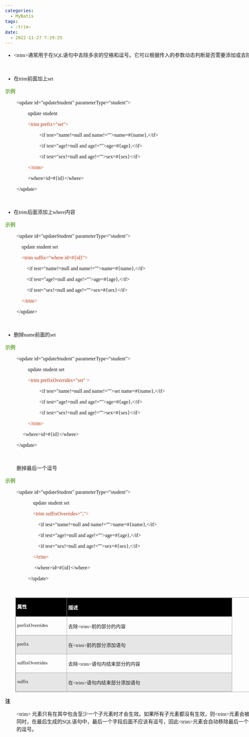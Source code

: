 ```yaml
---
categories:
  - MyBatis
tags:
  - ‹trim›
date:
  - 2022-11-27 7:29:25
---
```


<body lang=zh-CN style='font-family:"Microsoft YaHei UI";font-size:12.0pt'>
<!--StartFragment-->

<div style='direction:ltr;border-width:100%'>

<div style='direction:ltr;margin-top:0in;margin-left:0in;width:8.6694in'>

<div style='direction:ltr;margin-top:0in;margin-left:0in;width:8.6694in'>

<ul type=disc style='direction:ltr;unicode-bidi:embed;margin-top:0in;
 margin-bottom:0in'>
 <li style='margin-top:0;margin-bottom:0;vertical-align:middle'><span
     style='font-family:"Comic Sans MS";font-size:12.0pt'>&lt;trim&gt;</span><span
     style='font-family:"Microsoft YaHei";font-size:12.0pt'>通常用于在</span><span
     style='font-family:"Comic Sans MS";font-size:12.0pt'>SQL</span><span
     style='font-family:"Microsoft YaHei";font-size:12.0pt'>语句中去除多余的空格和逗号。它可以根据传入的参数动态判断是否需要添加或去除内容。</span></li>
</ul>

<p style='font-family:"Comic Sans MS";font-size:12.0pt'>&nbsp;</p>

<ul type=disc style='direction:ltr;unicode-bidi:embed;margin-top:0in;
 margin-bottom:0in'>
 <li style='margin-top:0;margin-bottom:0;vertical-align:middle'><span
     style='font-family:"Microsoft YaHei UI";font-size:12.0pt'>在</span><span
     style='font-family:"Comic Sans MS";font-size:12.0pt'>trim</span><span
     style='font-family:"Microsoft YaHei UI";font-size:12.0pt'>前面加上</span><span
     style='font-family:"Comic Sans MS";font-size:12.0pt'>set</span></li>
</ul>

<p style='font-family:"Microsoft YaHei";font-size:12.0pt;color:#6DA845'><span
style='font-weight:bold'>示例</span></p>

<p style='margin-left:.375in;font-family:"Comic Sans MS";font-size:
12.0pt'>&lt;update id=&quot;updateStudent&quot;
parameterType=&quot;student&quot;&gt;</p>

<p style='margin-left:.75in;font-family:"Comic Sans MS";font-size:
12.0pt'>update student </p>

<p style='margin-left:.75in;font-family:"Comic Sans MS";font-size:
12.0pt'><span style='color:#B43512'>&lt;trim prefix=&quot;set&quot;&gt;</span><span
style='mso-spacerun:yes'>        </span></p>

<p style='margin-left:1.125in;font-family:"Comic Sans MS";
font-size:12.0pt'>&lt;if test=&quot;name!=null and
name!=''&quot;&gt;name=#{name},&lt;/if&gt;<span
style='mso-spacerun:yes'>        </span></p>

<p style='margin-left:1.125in;font-family:"Comic Sans MS";
font-size:12.0pt'>&lt;if test=&quot;age!=null and
age!=''&quot;&gt;age=#{age},&lt;/if&gt;</p>

<p style='margin-left:1.125in;font-family:"Comic Sans MS";
font-size:12.0pt'>&lt;if test=&quot;sex!=null and
age!=''&quot;&gt;sex=#{sex}&lt;/if&gt;</p>

<p style='margin-left:.75in;font-family:"Comic Sans MS";font-size:
12.0pt;color:#B43512'>&lt;/trim&gt;</p>

<p style='margin-left:.75in;font-family:"Comic Sans MS";font-size:
12.0pt'>&lt;where&gt;id=#{id}&lt;/where&gt;</p>

<p style='margin-left:.375in;font-family:"Comic Sans MS";font-size:
12.0pt'>&lt;/update&gt;</p>

<p style='margin-left:.375in;font-family:"Comic Sans MS";font-size:
12.0pt'>&nbsp;</p>

<ul type=disc style='direction:ltr;unicode-bidi:embed;margin-top:0in;
 margin-bottom:0in'>
 <li style='margin-top:0;margin-bottom:0;vertical-align:middle'><span
     style='font-family:"Microsoft YaHei UI";font-size:12.0pt'>在</span><span
     style='font-family:"Comic Sans MS";font-size:12.0pt'>trim</span><span
     style='font-family:"Microsoft YaHei UI";font-size:12.0pt'>后面添加上</span><span
     style='font-family:"Comic Sans MS";font-size:12.0pt'>where</span><span
     style='font-family:"Microsoft YaHei UI";font-size:12.0pt'>内容</span></li>
</ul>

<p style='font-family:"Microsoft YaHei";font-size:12.0pt;color:#6DA845'><span
style='font-weight:bold'>示例</span></p>

<p style='margin-left:.375in;font-family:"Comic Sans MS";font-size:
12.0pt'>&lt;update id=&quot;updateStudent&quot;
parameterType=&quot;student&quot;&gt;</p>

<p style='margin-left:.375in;font-family:"Comic Sans MS";font-size:
12.0pt'><span style='mso-spacerun:yes'>    </span>update student set</p>

<p style='margin-left:.375in;font-family:"Comic Sans MS";font-size:
12.0pt;color:#B43512'><span style='mso-spacerun:yes'>    </span>&lt;trim
suffix=&quot;where id=#{id}&quot;&gt;</p>

<p style='margin-left:.375in;font-family:"Comic Sans MS";font-size:
12.0pt'><span style='mso-spacerun:yes'>        </span>&lt;if
test=&quot;name!=null and name!=''&quot;&gt;name=#{name},&lt;/if&gt;</p>

<p style='margin-left:.375in;font-family:"Comic Sans MS";font-size:
12.0pt'><span style='mso-spacerun:yes'>        </span>&lt;if
test=&quot;age!=null and age!=''&quot;&gt;age=#{age},&lt;/if&gt;</p>

<p style='margin-left:.375in;font-family:"Comic Sans MS";font-size:
12.0pt'><span style='mso-spacerun:yes'>        </span>&lt;if
test=&quot;sex!=null and age!=''&quot;&gt;sex=#{sex}&lt;/if&gt;</p>

<p style='margin-left:.375in;font-family:"Comic Sans MS";font-size:
12.0pt;color:#B43512'><span style='mso-spacerun:yes'>    </span>&lt;/trim&gt;</p>

<p style='margin-left:.375in;font-family:"Comic Sans MS";font-size:
12.0pt'>&lt;/update&gt;</p>

<p style='margin-left:.75in;font-family:"Comic Sans MS";font-size:
12.0pt'>&nbsp;</p>

<ul type=disc style='direction:ltr;unicode-bidi:embed;margin-top:0in;
 margin-bottom:0in'>
 <li style='margin-top:0;margin-bottom:0;vertical-align:middle'><span
     style='font-family:"Microsoft YaHei UI";font-size:12.0pt'>删掉</span><span
     style='font-family:"Comic Sans MS";font-size:12.0pt'>name</span><span
     style='font-family:"Microsoft YaHei UI";font-size:12.0pt'>前面的</span><span
     style='font-family:"Comic Sans MS";font-size:12.0pt'>set</span></li>
</ul>

<p style='font-family:"Microsoft YaHei";font-size:12.0pt;color:#6DA845'><span
style='font-weight:bold'>示例</span></p>

<p style='margin-left:.375in;font-family:"Comic Sans MS";font-size:
12.0pt'>&lt;update id=&quot;updateStudent&quot;
parameterType=&quot;student&quot;&gt;</p>

<p style='margin-left:.75in;font-family:"Comic Sans MS";font-size:
12.0pt'>update student set</p>

<p style='margin-left:.75in;font-family:"Comic Sans MS";font-size:
12.0pt;color:#B43512'>&lt;trim prefixOverrides=&quot;set&quot; &gt;</p>

<p style='margin-left:1.125in;font-family:"Comic Sans MS";
font-size:12.0pt'>&lt;if test=&quot;name!=null and name!=''&quot;&gt;set
name=#{name},&lt;/if&gt;</p>

<p style='margin-left:1.125in;font-family:"Comic Sans MS";
font-size:12.0pt'>&lt;if test=&quot;age!=null and
age!=''&quot;&gt;age=#{age},&lt;/if&gt;</p>

<p style='margin-left:1.125in;font-family:"Comic Sans MS";
font-size:12.0pt'>&lt;if test=&quot;sex!=null and
age!=''&quot;&gt;sex=#{sex}&lt;/if&gt;</p>

<p style='margin-left:.75in;font-family:"Comic Sans MS";font-size:
12.0pt;color:#B43512'>&lt;/trim&gt;</p>

<p style='margin-left:.375in;font-family:"Comic Sans MS";font-size:
12.0pt'><span style='mso-spacerun:yes'>    
</span>&lt;where&gt;id=#{id}&lt;/where&gt;</p>

<p style='margin-left:.375in;font-family:"Comic Sans MS";font-size:
12.0pt'>&lt;/update&gt;</p>

<p style='margin-left:.375in;font-family:"Comic Sans MS";font-size:
12.0pt'>&nbsp;</p>

<p style='margin-left:.375in;font-family:"Microsoft YaHei UI";
font-size:12.0pt'>删掉最后一个逗号</p>

<p style='font-family:"Microsoft YaHei";font-size:12.0pt;color:#6DA845'><span
style='font-weight:bold'>示例</span></p>

<p style='margin-left:.375in;font-family:"Comic Sans MS";font-size:
12.0pt'>&lt;update id=&quot;updateStudent&quot;
parameterType=&quot;student&quot;&gt;</p>

<p style='margin-left:.75in;font-family:"Comic Sans MS";font-size:
12.0pt'><span style='mso-spacerun:yes'>    </span>update student set</p>

<p style='margin-left:.75in;font-family:"Comic Sans MS";font-size:
12.0pt'><span style='mso-spacerun:yes'>    </span><span style='color:#B43512'>&lt;trim
suffixOverrides=&quot;,&quot;&gt;</span></p>

<p style='margin-left:.75in;font-family:"Comic Sans MS";font-size:
12.0pt'><span style='mso-spacerun:yes'>        </span>&lt;if
test=&quot;name!=null and name!=''&quot;&gt;name=#{name},&lt;/if&gt;</p>

<p style='margin-left:.75in;font-family:"Comic Sans MS";font-size:
12.0pt'><span style='mso-spacerun:yes'>        </span>&lt;if
test=&quot;age!=null and age!=''&quot;&gt;age=#{age},&lt;/if&gt;</p>

<p style='margin-left:.75in;font-family:"Comic Sans MS";font-size:
12.0pt'><span style='mso-spacerun:yes'>        </span>&lt;if
test=&quot;sex!=null and age!=''&quot;&gt;sex=#{sex},&lt;/if&gt;</p>

<p style='margin-left:.75in;font-family:"Comic Sans MS";font-size:
12.0pt'><span style='mso-spacerun:yes'>  </span><span style='color:#B43512'><span
style='mso-spacerun:yes'>  </span>&lt;/trim&gt;</span></p>

<p style='margin-left:.75in;font-family:"Comic Sans MS";font-size:
12.0pt'><span style='mso-spacerun:yes'>    
</span>&lt;where&gt;id=#{id}&lt;/where&gt;</p>

<p style='margin-left:.75in;font-family:"Comic Sans MS";font-size:
12.0pt'>&lt;/update&gt;</p>

<p style='margin-left:.375in;font-family:"Comic Sans MS";font-size:
12.0pt;color:#ED7D31' lang=en-US>&nbsp;</p>

<div style='direction:ltr'>

<table border=1 cellpadding=0 cellspacing=0 valign=top style='direction:ltr;
 border-collapse:collapse;border-style:solid;border-color:#A3A3A3;border-width:
 1pt;margin-left:.3333in' title="" summary="">
 <tr>
  <td style='border-style:solid;border-color:#A3A3A3;border-width:1pt;
  background-color:black;vertical-align:top;width:1.5798in;padding:2.0pt 3.0pt 2.0pt 3.0pt'>
  <p style='line-height:15pt;font-family:"Microsoft YaHei UI";
  font-size:11.5pt;color:white'><span style='font-weight:bold'>属性</span></p>
  </td>
  <td style='border-style:solid;border-color:#A3A3A3;border-width:1pt;
  background-color:black;vertical-align:top;width:5.3305in;padding:2.0pt 3.0pt 2.0pt 3.0pt'>
  <p style='font-family:"Microsoft YaHei UI";font-size:11.5pt;
  color:white'><span style='font-weight:bold'>描述</span></p>
  </td>
 </tr>
 <tr>
  <td style='border-style:solid;border-color:#A3A3A3;border-width:1pt;
  vertical-align:top;width:1.5798in;padding:2.0pt 3.0pt 2.0pt 3.0pt'>
  <p style='font-family:"Comic Sans MS";font-size:11.5pt'>prefixOverrides</p>
  </td>
  <td style='border-style:solid;border-color:#A3A3A3;border-width:1pt;
  vertical-align:top;width:5.3305in;padding:2.0pt 3.0pt 2.0pt 3.0pt'>
  <p style='font-size:11.5pt'><span style='font-family:"Microsoft YaHei UI"'
  lang=zh-CN>去除</span><span style='font-family:"Comic Sans MS"' lang=en-US>&lt;trim&gt;</span><span
  style='font-family:"Microsoft YaHei UI"' lang=zh-CN>前的部分的内容</span></p>
  </td>
 </tr>
 <tr>
  <td style='border-style:solid;border-color:#A3A3A3;border-width:1pt;
  background-color:#E7E6E6;vertical-align:top;width:1.5798in;padding:2.0pt 3.0pt 2.0pt 3.0pt'>
  <p style='font-family:"Comic Sans MS";font-size:11.5pt'>prefix</p>
  </td>
  <td style='border-style:solid;border-color:#A3A3A3;border-width:1pt;
  background-color:#E7E6E6;vertical-align:top;width:5.3305in;padding:2.0pt 3.0pt 2.0pt 3.0pt'>
  <p style='font-size:11.5pt'><span style='font-family:"Microsoft YaHei UI"'
  lang=zh-CN>在</span><span style='font-family:"Comic Sans MS"' lang=en-US>&lt;trim&gt;</span><span
  style='font-family:"Microsoft YaHei UI"' lang=zh-CN>前的部分添加语句</span></p>
  </td>
 </tr>
 <tr>
  <td style='border-style:solid;border-color:#A3A3A3;border-width:1pt;
  vertical-align:top;width:1.5798in;padding:2.0pt 3.0pt 2.0pt 3.0pt'>
  <p style='font-family:"Comic Sans MS";font-size:11.5pt'>suffixOverrides</p>
  </td>
  <td style='border-style:solid;border-color:#A3A3A3;border-width:1pt;
  vertical-align:top;width:5.3305in;padding:2.0pt 3.0pt 2.0pt 3.0pt'>
  <p style='font-size:11.5pt'><span style='font-family:"Microsoft YaHei UI"'
  lang=zh-CN>去除</span><span style='font-family:"Comic Sans MS"' lang=en-US>&lt;trim&gt;</span><span
  style='font-family:"Microsoft YaHei UI"' lang=zh-CN>语句内结束部分的内容</span></p>
  </td>
 </tr>
 <tr>
  <td style='border-style:solid;border-color:#A3A3A3;border-width:1pt;
  background-color:#E7E6E6;vertical-align:top;width:1.5798in;padding:2.0pt 3.0pt 2.0pt 3.0pt'>
  <p style='font-family:"Comic Sans MS";font-size:11.5pt'>suffix</p>
  </td>
  <td style='border-style:solid;border-color:#A3A3A3;border-width:1pt;
  background-color:#E7E6E6;vertical-align:top;width:5.3305in;padding:2.0pt 3.0pt 2.0pt 3.0pt'>
  <p style='font-size:11.5pt'><span style='font-family:"Microsoft YaHei UI"'
  lang=zh-CN>在</span><span style='font-family:"Comic Sans MS"' lang=en-US>&lt;trim&gt;</span><span
  style='font-family:"Microsoft YaHei UI"' lang=zh-CN>语句内结束部分添加语句</span></p>
  </td>
 </tr>
</table>

</div>

<p style='font-family:"Microsoft YaHei UI";font-size:12.0pt'><span
style='font-weight:bold'>注</span></p>

<p style='margin-left:.375in;font-size:12.0pt'><span
style='font-family:"Comic Sans MS"' lang=zh-CN>&lt;trim&gt;</span><span
style='font-family:"Comic Sans MS"' lang=en-US> </span><span style='font-family:
"Microsoft YaHei UI"' lang=zh-CN>元素只有在其中包含至少一个子元素时才会生效。如果所有子元素都没有生效，则</span><span
style='font-family:"Comic Sans MS"' lang=zh-CN>&lt;trim&gt;</span><span
style='font-family:"Microsoft YaHei UI"' lang=zh-CN>元素会被忽略。同时，在最后生成的</span><span
style='font-family:"Comic Sans MS"' lang=zh-CN>SQL</span><span
style='font-family:"Microsoft YaHei UI"' lang=zh-CN>语句中，最后一个字段后面不应该有逗号，因此</span><span
style='font-family:"Comic Sans MS"' lang=zh-CN>&lt;trim&gt;</span><span
style='font-family:"Microsoft YaHei UI"' lang=zh-CN>元素会自动移除最后一个字段后面的逗号。</span></p>

</div>

</div>

</div>

<!--EndFragment-->
</body>
